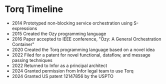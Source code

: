 # Torq Timeline
- 2014 Prototyped non-blocking service orchestration using S-expressions
- 2015 Created the Ozy programming language
- 2016 Paper accepted to IEEE conference, "Ozy: A General Orchestration Container"
- 2020 Created the Torq programming language based on a novel idea
- 2022 Filed for a patent for novel functional, dataflow, and message passing techniques
- 2022 Returned to Infor as a principal architect
- 2024 Granted permission from Infor legal team to use Torq
- 2024 Granted US patent 12147856 by the USPTO